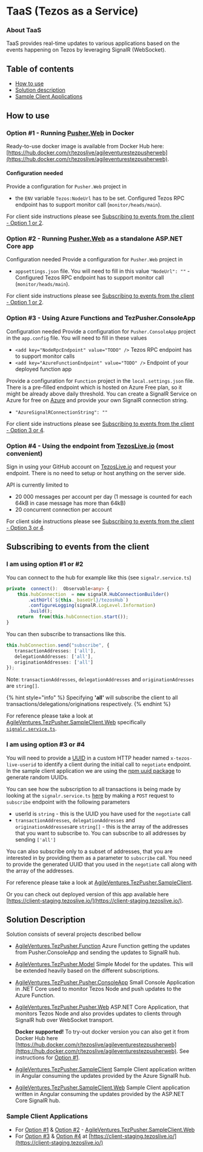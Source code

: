 # TaaS \(Tezos as a Service\)

### About TaaS

TaaS provides real-time updates to various applications based on the events happening on Tezos by leveraging SignalR \(WebSocket\). 

## Table of contents

* [How to use](./#how-to-use)
* [Solution description](./#solution-description)
* [Sample Client Applications](./#sample-client-applications)

## How to use

### Option \#1 - Running [Pusher.Web](https://github.com/agile-ventures/TaaS/tree/master/AgileVentures.TezPusher.Pusher.Web) in Docker

Ready-to-use docker image is available from Docker Hub here: [https://hub.docker.com/r/tezoslive/agileventurestezpusherweb](https://hub.docker.com/r/tezoslive/agileventurestezpusherweb).

#### Configuration needed

Provide a configuration for `Pusher.Web` project in

* the `ENV` variable `Tezos:NodeUrl` has to be set. Configured Tezos RPC endpoint has to support monitor call \(`monitor/heads/main`\).

For client side instructions please see [Subscribing to events from the client - Option 1 or 2](./#i-am-using-option-1-or-2).

### Option \#2 - Running [Pusher.Web](https://github.com/agile-ventures/TaaS/tree/master/AgileVentures.TezPusher.Pusher.Web) as a standalone ASP.NET Core app

Configuration needed Provide a configuration for `Pusher.Web` project in

* `appsettings.json` file. You will need to fill in this value `"NodeUrl": ""` - Configured Tezos RPC endpoint has to support monitor call \(`monitor/heads/main`\).

For client side instructions please see [Subscribing to events from the client - Option 1 or 2](./#i-am-using-option-1-or-2).

### Option \#3 - Using Azure Functions and TezPusher.ConsoleApp

Configuration needed Provide a configuration for `Pusher.ConsoleApp` project in the `app.config` file. You will need to fill in these values

* `<add key="NodeRpcEndpoint" value="TODO" />` Tezos RPC endpoint has to support monitor calls
* `<add key="AzureFunctionEndpoint" value="TODO" />` Endpoint of your deployed function app

Provide a configuration for `Function` project in the `local.settings.json` file. There is a pre-filled endpoint which is hosted on Azure Free plan, so it might be already above daily threshold. You can create a SignalR Service on Azure for free on [Azure](https://azure.microsoft.com/en-us/) and provide your own SignalR connection string.

* `"AzureSignalRConnectionString": ""`    

For client side instructions please see [Subscribing to events from the client - Option 3 or 4](./#i-am-using-option-3-or-4).

### Option \#4 - Using the endpoint from [TezosLive.io](https://tezoslive.io)  \(most convenient\) 

Sign in using your GitHub account on [TezosLive.io](https://tezoslive.io) and request your endpoint. There is no need to setup or host anything on the server side.

API is currently limited to

* 20 000 messages per account per day \(1 message is counted for each 64kB in case message has more than 64kB\)
* 20 concurrent connection per account

For client side instructions please see [Subscribing to events from the client - Option 3 or 4](./#i-am-using-option-3-or-4).

## Subscribing to events from the client

### I am using option \#1 or \#2

You can connect to the hub for example like this \(see `signalr.service.ts`\)

```typescript
private  connect():  Observable<any> {
    this.hubConnection  = new signalR.HubConnectionBuilder()
        .withUrl(`${this._baseUrl}/tezosHub`)
        .configureLogging(signalR.LogLevel.Information)
        .build();
    return  from(this.hubConnection.start());
}
```

You can then subscribe to transactions like this.

```typescript
this.hubConnection.send("subscribe", { 
   transactionAddresses: ['all'],
   delegationAddresses: ['all'],
   originationAddresses: ['all']
});
```

Note: `transactionAddresses`, `delegationAddresses` and `originationAdresses` are `string[]`.

{% hint style="info" %}
 Specifying **'all'** will subscribe the client to all transactions/delegations/originations respectively.
{% endhint %}

For reference please take a look at [AgileVentures.TezPusher.SampleClient.Web](https://github.com/agile-ventures/TaaS/tree/master/AgileVentures.TezPusher.SampleClient.Web) specifically [`signalr.service.ts`](https://github.com/agile-ventures/TaaS/blob/84fe386b38f5e488a194a2aa531b109c7dc435d6/AgileVentures.TezPusher.SampleClient.Web/src/app/signalr.service.ts#L65).

### I am using option \#3 or \#4

You will need to provide a [UUID](https://en.wikipedia.org/wiki/Universally_unique_identifier) in a custom HTTP header named `x-tezos-live-userid` to identify a client during the initial call to `negotiate` endpoint. In the sample client application we are using the [npm uuid package](https://www.npmjs.com/package/uuid) to generate random UUIDs.

You can see how the subscription to all transactions is being made by looking at the `signalr.service.ts` [here](https://github.com/agile-ventures/TaaS/blob/master/AgileVentures.TezPusher.SampleClient/src/app/signalr.service.ts) by making a `POST` request to `subscribe` endpoint with the following parameters

* userId is `string` - this is the UUID you have used for the `negotiate` call
* `transactionAddresses`, `delegationAddresses` and `originationAddresses`are `string[]` - this is the array of the addresses that you want to subscribe to. You can subscribe to all addresses by sending `['all']`

You can also subscribe only to a subset of addresses, that you are interested in by providing them as a parameter to `subscribe` call. You need to provide the generated UUID that you used in the `negotiate` call along with the array of the addresses.

For reference please take a look at [AgileVentures.TezPusher.SampleClient](https://github.com/agile-ventures/TaaS/tree/master/AgileVentures.TezPusher.SampleClient).

Or you can check out deployed version of this app available here [https://client-staging.tezoslive.io/](https://client-staging.tezoslive.io/).

## Solution Description

Solution consists of several projects described bellow

* [AgileVentures.TezPusher.Function](https://github.com/agile-ventures/TaaS/tree/master/AgileVentures.TezPusher.Function) Azure Function getting the updates from Pusher.ConsoleApp and sending the updates to SignalR hub.
* [AgileVentures.TezPusher.Model](https://github.com/agile-ventures/TaaS/tree/master/AgileVentures.TezPusher.Model) Simple Model for the updates. This will be extended heavily based on the different subscriptions.
* [AgileVentures.TezPusher.Pusher.ConsoleApp](https://github.com/agile-ventures/TaaS/tree/master/AgileVentures.TezPusher.Pusher.ConsoleApp) Small Console Application in .NET Core used to monitor Tezos Node and push updates to the Azure Function.
* [AgileVentures.TezPusher.Pusher.Web](https://github.com/agile-ventures/TaaS/tree/master/AgileVentures.TezPusher.Pusher.Web) ASP.NET Core Application, that monitors Tezos Node and also provides updates to clients through SignalR hub over WebSocket transport.

  **Docker supported!** To try-out docker version you can also get it from Docker Hub here [https://hub.docker.com/r/tezoslive/agileventurestezpusherweb](https://hub.docker.com/r/tezoslive/agileventurestezpusherweb). See instructions for [Option \#1](./#option-1---running-pusherweb-in-docker-most-convenient-at-the-moment).

* [AgileVentures.TezPusher.SampleClient](https://github.com/agile-ventures/TaaS/tree/master/AgileVentures.TezPusher.SampleClient) Sample Client application written in Angular consuming the updates provided by the Azure SignalR hub.
* [AgileVentures.TezPusher.SampleClient.Web](https://github.com/agile-ventures/TaaS/tree/master/AgileVentures.TezPusher.SampleClient.Web) Sample Client application written in Angular consuming the updates provided by the ASP.NET Core SignalR hub.

### Sample Client Applications

* For [Option \#1](./#option-1---running-pusherweb-in-docker-most-convenient-at-the-moment) & [Option \#2](./#option-2---running-pusherweb-as-a-standalone-aspnet-core-app) - [AgileVentures.TezPusher.SampleClient.Web](https://github.com/agile-ventures/TaaS/tree/master/AgileVentures.TezPusher.SampleClient.Web)
* For  [Option \#3](./#option-3---using-azure-functions-and-tezpusherconsoleapp) & [Option \#4](./#option-4---using-the-endpoint-from-tezosliveio) at [https://client-staging.tezoslive.io/](https://client-staging.tezoslive.io/)

